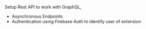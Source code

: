 Setup Rest API to work with GraphQL,

- Asynchronous Endpoints
- Authentication using Firebase Auth to identify user of extension

